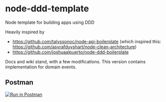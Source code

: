 # node-ddd-template
Node template for building apps using DDD

Heavily inspired by
* https://github.com/talyssonoc/node-api-boilerplate (which inspired this: https://github.com/asyrafduyshart/node-clean-architecture)
* https://github.com/joshuaalpuerto/node-ddd-boilerplate

Docs and wiki stand, with a few modifications. This version contains implementation for domain events.

## Postman
[![Run in Postman](https://run.pstmn.io/button.svg)](https://app.getpostman.com/run-collection/10579332-733994db-24b4-4caa-a698-bf64b4aa3800?action=collection%2Ffork&collection-url=entityId%3D10579332-733994db-24b4-4caa-a698-bf64b4aa3800%26entityType%3Dcollection%26workspaceId%3Dd840836d-4e27-4051-9ac6-bf2ba93de128#?env%5BDDD-TEMPLATE%5D=W3sia2V5IjoiYmFzZVVybCIsInZhbHVlIjoiaHR0cDovL2xvY2FsaG9zdDo0MzAwIiwiZW5hYmxlZCI6dHJ1ZSwidHlwZSI6ImRlZmF1bHQifSx7ImtleSI6IlgtQXV0aC1Ub2tlbiIsInZhbHVlIjoiIiwiZW5hYmxlZCI6dHJ1ZSwidHlwZSI6ImFueSJ9XQ==)